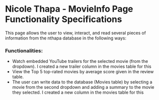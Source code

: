# Nicole Thapa - MovieInfo Page Functionality Specifications

This page allows the user to view, interact, and read several pieces of information from the nthapa database in the following ways:

### Functionalities:

- Watch embedded YouTube trailers for the selected movie (from the dropdown). I created a new trailer column in the movies table for this
- View the Top 5 top-rated movies by average score given in the review table.
- The user can write data to the database (Movies table) by selecting a movie from the second dropdown and adding a summary to the movie they selected. I created a new column in the movies table for this


